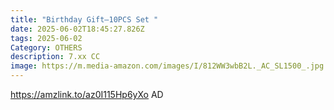 ```yaml
---
title: "Birthday Gift–10PCS Set "
date: 2025-06-02T18:45:27.826Z
tags: 2025-06-02
Category: OTHERS
description: 7.xx CC
image: https://m.media-amazon.com/images/I/812WW3wbB2L._AC_SL1500_.jpg
---
```

https://amzlink.to/az0I115Hp6yXo     AD
